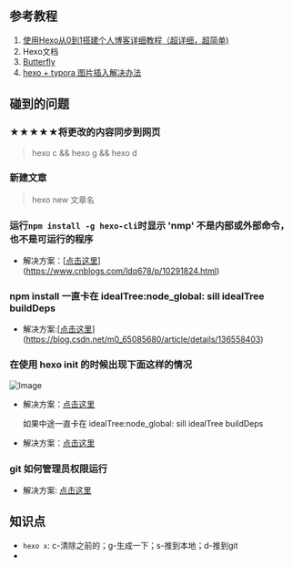## 参考教程

1. [使用Hexo从0到1搭建个人博客详细教程（超详细，超简单)](https://developer.aliyun.com/article/1218122)
2. Hexo文档
3. [Butterfly](https://butterfly.js.org/)
4. [hexo + typora 图片插入解决办法 ](https://www.cnblogs.com/himeka/p/16306906.html)

## 碰到的问题

### ★★★★★将更改的内容同步到网页

> hexo c && hexo g && hexo d

### 新建文章

> hexo new 文章名

### 运行`npm install -g hexo-cli`时显示 'nmp' 不是内部或外部命令，也不是可运行的程序

- 解决方案：[[点击这里](https://www.cnblogs.com/ldq678/p/10291824.html)](https://www.cnblogs.com/ldq678/p/10291824.html)

### npm install 一直卡在 idealTree:node_global: sill idealTree buildDeps

- 解决方案:[[点击这里](https://blog.csdn.net/m0_65085680/article/details/136558403)](https://blog.csdn.net/m0_65085680/article/details/136558403)

### 在使用 hexo init 的时候出现下面这样的情况

![Image](https://github.com/user-attachments/assets/f4152ac4-9ed6-473b-95ce-b255ded7f7e2)

- 解决方案：[点击这里](https://blog.csdn.net/qq_59039063/article/details/132459418)

    如果中途一直卡在 idealTree:node_global: sill idealTree buildDeps

- 解决方案：[点击这里](https://blog.csdn.net/m0_71645665/article/details/135972210?utm_medium=distribute.pc_relevant.none-task-blog-2~default~baidujs_baidulandingword~default-0-135972210-blog-135844440.235^v43^pc_blog_bottom_relevance_base6&spm=1001.2101.3001.4242.1&utm_relevant_index=3)

### git 如何管理员权限运行

- 解决方案: [点击这里](https://blog.csdn.net/weixin_46386699/article/details/130871420)

## 知识点

- `hexo x`: c-清除之前的；g-生成一下；s-推到本地；d-推到git
-